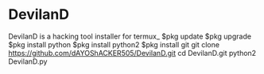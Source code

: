 # DevilanD
DevilanD is a  hacking tool installer for termux_
$pkg update
$pkg upgrade
$pkg install python
$pkg install python2 
$pkg install git
git clone https://github.com/dAYOShACKER505/DevilanD.git
cd DevilanD.git
python2 DevilanD.py
